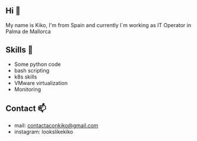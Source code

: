 ## Hi 👋 

My name is Kiko, I'm from Spain and currently I´m working as IT Operator in Palma de Mallorca

## Skills 👀 

* Some python code 
* bash scripting
* k8s skills
* VMware virtualization
* Monitoring 

## Contact 📫 

* mail: contactaconkiko@gmail.com 
* instagram: lookslikekiko
